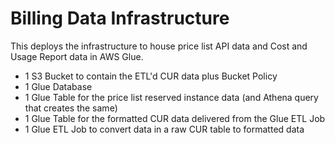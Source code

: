 # Billing Data Infrastructure

This deploys the infrastructure to house price list API data and Cost and Usage Report data in AWS Glue.

+ 1 S3 Bucket to contain the ETL'd CUR data plus Bucket Policy
+ 1 Glue Database
+ 1 Glue Table for the price list reserved instance data (and Athena query that creates the same)
+ 1 Glue Table for the formatted CUR data delivered from the Glue ETL Job
+ 1 Glue ETL Job to convert data in a raw CUR table to formatted data 